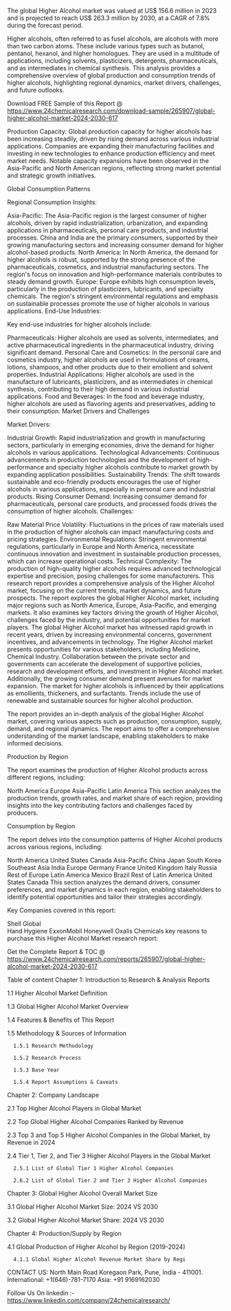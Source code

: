 The global Higher Alcohol market was valued at US$ 156.6 million in 2023 and is projected to reach US$ 263.3 million by 2030, at a CAGR of 7.8% during the forecast period.

Higher alcohols, often referred to as fusel alcohols, are alcohols with more than two carbon atoms. These include various types such as butanol, pentanol, hexanol, and higher homologues. They are used in a multitude of applications, including solvents, plasticizers, detergents, pharmaceuticals, and as intermediates in chemical synthesis. This analysis provides a comprehensive overview of global production and consumption trends of higher alcohols, highlighting regional dynamics, market drivers, challenges, and future outlooks.

Download FREE Sample of this Report @ https://www.24chemicalresearch.com/download-sample/265907/global-higher-alcohol-market-2024-2030-617

Production Capacity: Global production capacity for higher alcohols has been increasing steadily, driven by rising demand across various industrial applications. Companies are expanding their manufacturing facilities and investing in new technologies to enhance production efficiency and meet market needs. Notable capacity expansions have been observed in the Asia-Pacific and North American regions, reflecting strong market potential and strategic growth initiatives.



Global Consumption Patterns

Regional Consumption Insights:

Asia-Pacific: The Asia-Pacific region is the largest consumer of higher alcohols, driven by rapid industrialization, urbanization, and expanding applications in pharmaceuticals, personal care products, and industrial processes. China and India are the primary consumers, supported by their growing manufacturing sectors and increasing consumer demand for higher alcohol-based products.
North America: In North America, the demand for higher alcohols is robust, supported by the strong presence of the pharmaceuticals, cosmetics, and industrial manufacturing sectors. The region's focus on innovation and high-performance materials contributes to steady demand growth.
Europe: Europe exhibits high consumption levels, particularly in the production of plasticizers, lubricants, and specialty chemicals. The region's stringent environmental regulations and emphasis on sustainable processes promote the use of higher alcohols in various applications.
End-Use Industries:

Key end-use industries for higher alcohols include:

Pharmaceuticals: Higher alcohols are used as solvents, intermediates, and active pharmaceutical ingredients in the pharmaceutical industry, driving significant demand.
Personal Care and Cosmetics: In the personal care and cosmetics industry, higher alcohols are used in formulations of creams, lotions, shampoos, and other products due to their emollient and solvent properties.
Industrial Applications: Higher alcohols are used in the manufacture of lubricants, plasticizers, and as intermediates in chemical synthesis, contributing to their high demand in various industrial applications.
Food and Beverages: In the food and beverage industry, higher alcohols are used as flavoring agents and preservatives, adding to their consumption.
Market Drivers and Challenges

Market Drivers:

Industrial Growth: Rapid industrialization and growth in manufacturing sectors, particularly in emerging economies, drive the demand for higher alcohols in various applications.
Technological Advancements: Continuous advancements in production technologies and the development of high-performance and specialty higher alcohols contribute to market growth by expanding application possibilities.
Sustainability Trends: The shift towards sustainable and eco-friendly products encourages the use of higher alcohols in various applications, especially in personal care and industrial products.
Rising Consumer Demand: Increasing consumer demand for pharmaceuticals, personal care products, and processed foods drives the consumption of higher alcohols.
Challenges:

Raw Material Price Volatility: Fluctuations in the prices of raw materials used in the production of higher alcohols can impact manufacturing costs and pricing strategies.
Environmental Regulations: Stringent environmental regulations, particularly in Europe and North America, necessitate continuous innovation and investment in sustainable production processes, which can increase operational costs.
Technical Complexity: The production of high-quality higher alcohols requires advanced technological expertise and precision, posing challenges for some manufacturers.
This research report provides a comprehensive analysis of the Higher Alcohol market, focusing on the current trends, market dynamics, and future prospects. The report explores the global Higher Alcohol market, including major regions such as North America, Europe, Asia-Pacific, and emerging markets. It also examines key factors driving the growth of Higher Alcohol, challenges faced by the industry, and potential opportunities for market players. The global Higher Alcohol market has witnessed rapid growth in recent years, driven by increasing environmental concerns, government incentives, and advancements in technology. The Higher Alcohol market presents opportunities for various stakeholders, including Medicine, Chemical Industry. Collaboration between the private sector and governments can accelerate the development of supportive policies, research and development efforts, and investment in Higher Alcohol market. Additionally, the growing consumer demand present avenues for market expansion. The market for higher alcohols is influenced by their applications as emollients, thickeners, and surfactants. Trends include the use of renewable and sustainable sources for higher alcohol production.

The report provides an in-depth analysis of the global Higher Alcohol market, covering various aspects such as production, consumption, supply, demand, and regional dynamics. The report aims to offer a comprehensive understanding of the market landscape, enabling stakeholders to make informed decisions.

Production by Region

The report examines the production of Higher Alcohol products across different regions, including:

North America
Europe
Asia–Pacific
Latin America
This section analyzes the production trends, growth rates, and market share of each region, providing insights into the key contributing factors and challenges faced by producers.

Consumption by Region

The report delves into the consumption patterns of Higher Alcohol products across various regions, including:

North America
United States
Canada
Asia-Pacific
China
Japan
South Korea
Southeast Asia
India
Europe
Germany
France
United Kingdom
Italy
Russia
Rest of Europe
Latin America
Mexico
Brazil
Rest of Latin America
United States
Canada
This section analyzes the demand drivers, consumer preferences, and market dynamics in each region, enabling stakeholders to identify potential opportunities and tailor their strategies accordingly.

Key Companies covered in this report:

Shell Global  
Hand Hygiene
ExxonMobil
Honeywell
Oxalis Chemicals
key reasons to purchase this Higher Alcohol Market research report:

Get the Complete Report & TOC @ https://www.24chemicalresearch.com/reports/265907/global-higher-alcohol-market-2024-2030-617

Table of content
Chapter 1: Introduction to Research & Analysis Reports


1.1 Higher Alcohol Market Definition

1.3 Global Higher Alcohol Market Overview

1.4 Features & Benefits of This Report

1.5 Methodology & Sources of Information

      1.5.1 Research Methodology

      1.5.2 Research Process

      1.5.3 Base Year

      1.5.4 Report Assumptions & Caveats


Chapter 2: Company Landscape


2.1 Top Higher Alcohol Players in Global Market

2.2 Top Global Higher Alcohol Companies Ranked by Revenue

2.3 Top 3 and Top 5 Higher Alcohol Companies in the Global Market, by Revenue in 2024

2.4 Tier 1, Tier 2, and Tier 3 Higher Alcohol Players in the Global Market

      2.5.1 List of Global Tier 1 Higher Alcohol Companies

      2.6.2 List of Global Tier 2 and Tier 3 Higher Alcohol Companies


Chapter 3: Global Higher Alcohol Overall Market Size


3.1 Global Higher Alcohol Market Size: 2024 VS 2030

3.2 Global Higher Alcohol Market Share: 2024 VS 2030


Chapter 4: Production/Supply by Region


4.1 Global Production of Higher Alcohol by Region (2019-2024)

      4.1.1 Global Higher Alcohol Revenue Market Share by Regi

CONTACT US:
North Main Road Koregaon Park, Pune, India - 411001.
International: +1(646)-781-7170
Asia: +91 9169162030

Follow Us On linkedin :- https://www.linkedin.com/company/24chemicalresearch/
